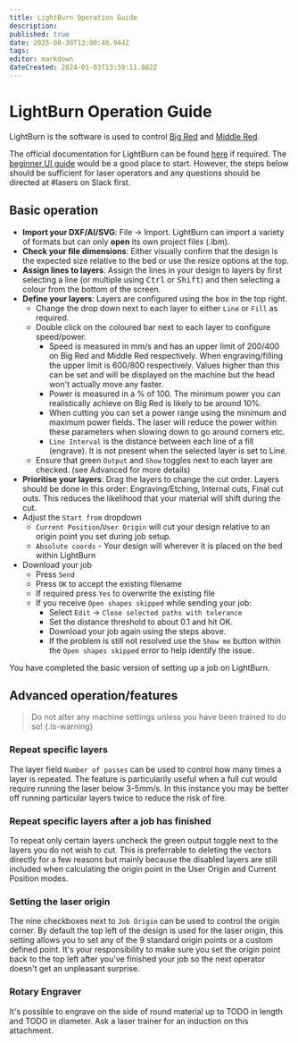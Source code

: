 ```yaml
---
title: LightBurn Operation Guide
description: 
published: true
date: 2025-08-30T13:00:48.944Z
tags: 
editor: markdown
dateCreated: 2024-01-03T13:39:11.882Z
---
```


# LightBurn Operation Guide

LightBurn is the software is used to control [Big Red](/tools/lasers/bigred) and [Middle Red](/tools/lasers/middlered).

The official documentation for LightBurn can be found [here](https://docs.lightburnsoftware.com/) if required. The [beginner UI guide](https://docs.lightburnsoftware.com/BeginnerUITour.html) would be a good place to start. However, the steps below should be sufficient for laser operators and any questions should be directed at #lasers on Slack first.


## Basic operation

* **Import your DXF/AI/SVG**: File -> Import. LightBurn can import a variety of formats but can only **open** its own project files (.lbm).
* **Check your file dimensions**: Either visually confirm that the design is the expected size relative to the bed or use the resize options at the top.
* **Assign lines to layers**: Assign the lines in your design to layers by first selecting a line (or multiple using <kbd>Ctrl</kbd> or <kbd>Shift</kbd>) and then selecting a colour from the bottom of the screen.
* **Define your layers**: Layers are configured using the box in the top right.
  * Change the drop down next to each layer to either `Line` or `Fill` as required.
  * Double click on the coloured bar next to each layer to configure speed/power.
    * Speed is measured in mm/s and has an upper limit of 200/400 on Big Red and Middle Red respectively. When engraving/filling the upper limit is 600/800 respectively. Values higher than this can be set and will be displayed on the machine but the head won't actually move any faster.
    * Power is measured in a % of 100. The minimum power you can realistically achieve on Big Red is likely to be around 10%.
    * When cutting you can set a power range using the minimum and maximum power fields. The laser will reduce the power within these parameters when slowing down to go around corners etc.
    * `Line Interval` is the distance between each line of a fill (engrave). It is not present when the selected layer is set to Line.
  * Ensure that green `Output` and `Show` toggles next to each layer are checked. (see Advanced for more details)
* **Prioritise your layers**: Drag the layers to change the cut order. Layers should be done in this order: Engraving/Etching, Internal cuts, Final cut outs. This reduces the likelihood that your material will shift during the cut.
* Adjust the `Start from` dropdown
  * `Current Position`/`User Origin` will cut your design relative to an origin point you set during job setup.
  * `Absolute coords` - Your design will wherever it is placed on the bed within LightBurn
* Download your job
  * Press `Send`
  * Press `OK` to accept the existing filename
  * If required press `Yes` to overwrite the existing file
  * If you receive `Open shapes skipped` while sending your job:
    * Select `Edit` -> `Close selected paths with tolerance`
    * Set the distance threshold to about 0.1 and hit OK.
    * Download your job again using the steps above.
    * If the problem is still not resolved use the `Show me` button within the `Open shapes skipped` error to help identify the issue.
    

You have completed the basic version of setting up a job on LightBurn.

## Advanced operation/features

> Do not alter any machine settings unless you have been trained to do so!
{.is-warning}

### Repeat specific layers

The layer field `Number of passes` can be used to control how many times a layer is repeated. The feature is particularily useful when a full cut would require running the laser below 3-5mm/s. In this instance you may be better off running particular layers twice to reduce the risk of fire.

### Repeat specific layers after a job has finished

To repeat only certain layers uncheck the green output toggle next to the layers you do not wish to cut. This is preferrable to deleting the vectors directly for a few reasons but mainly because the disabled layers are still included when calculating the origin point in the User Origin and Current Position modes.

### Setting the laser origin

The nine checkboxes next to `Job Origin` can be used to control the origin corner. By default the top left of the design is used for the laser origin, this setting allows you to set any of the 9 standard origin points or a custom defined point. It's your responsibility to make sure you set the origin point back to the top left after you've finished your job so the next operator doesn't get an unpleasant surprise.

### Rotary Engraver

It's possible to engrave on the side of round material up to TODO in length and TODO in diameter. Ask a laser trainer for an induction on this attachment.